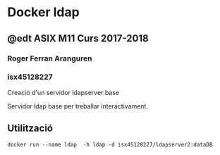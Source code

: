 # Docker ldap
## @edt ASIX M11 Curs 2017-2018
### Roger Ferran Aranguren
### isx45128227

Creació d'un servidor ldapserver:base

Servidor ldap base per treballar interactivament.

## Utilització

    docker run --name ldap  -h ldap -d isx45128227/ldapserver2:dataDB
